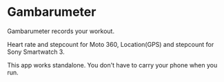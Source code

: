 Gambarumeter
======

Gambarumeter records your workout.

Heart rate and stepcount for Moto 360, Location(GPS) and stepcount for Sony Smartwatch 3.

This app works standalone. You don't have to carry your phone when you run.
